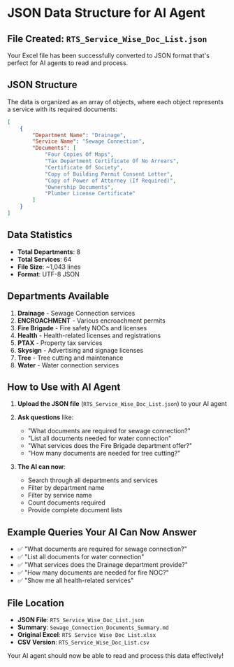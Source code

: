 # JSON Data Structure for AI Agent

## File Created: `RTS_Service_Wise_Doc_List.json`

Your Excel file has been successfully converted to JSON format that's perfect for AI agents to read and process.

## JSON Structure

The data is organized as an array of objects, where each object represents a service with its required documents:

```json
[
    {
        "Department Name": "Drainage",
        "Service Name": "Sewage Connection",
        "Documents": [
            "Four Copies Of Maps",
            "Tax Department Certificate Of No Arrears",
            "Certificate Of Society",
            "Copy of Building Permit Consent Letter",
            "Copy of Power of Attorney (If Required)",
            "Ownership Documents",
            "Plumber License Certificate"
        ]
    }
]
```

## Data Statistics

- **Total Departments**: 8
- **Total Services**: 64
- **File Size**: ~1,043 lines
- **Format**: UTF-8 JSON

## Departments Available

1. **Drainage** - Sewage Connection services
2. **ENCROACHMENT** - Various encroachment permits
3. **Fire Brigade** - Fire safety NOCs and licenses
4. **Health** - Health-related licenses and registrations
5. **PTAX** - Property tax services
6. **Skysign** - Advertising and signage licenses
7. **Tree** - Tree cutting and maintenance
8. **Water** - Water connection services

## How to Use with AI Agent

1. **Upload the JSON file** (`RTS_Service_Wise_Doc_List.json`) to your AI agent
2. **Ask questions** like:
   - "What documents are required for sewage connection?"
   - "List all documents needed for water connection"
   - "What services does the Fire Brigade department offer?"
   - "How many documents are needed for tree cutting?"

3. **The AI can now**:
   - Search through all departments and services
   - Filter by department name
   - Filter by service name
   - Count documents required
   - Provide complete document lists

## Example Queries Your AI Can Now Answer

- ✅ "What documents are required for sewage connection?"
- ✅ "List all documents for water connection"
- ✅ "What services does the Drainage department provide?"
- ✅ "How many documents are needed for fire NOC?"
- ✅ "Show me all health-related services"

## File Location
- **JSON File**: `RTS_Service_Wise_Doc_List.json`
- **Summary**: `Sewage_Connection_Documents_Summary.md`
- **Original Excel**: `RTS Service Wise Doc List.xlsx`
- **CSV Version**: `RTS_Service_Wise_Doc_List.csv`

Your AI agent should now be able to read and process this data effectively! 
